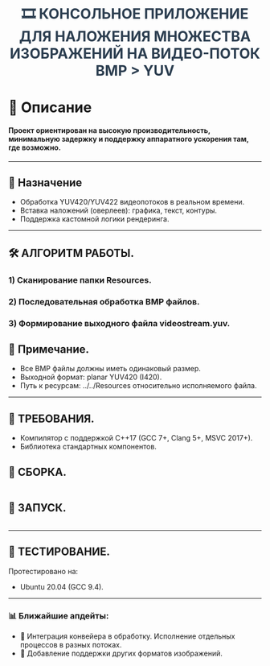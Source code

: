 
<h1 style="font-size: 28px; color: #2c3e50; text-align: center;">
  🎞️ КОНСОЛЬНОЕ ПРИЛОЖЕНИЕ ДЛЯ НАЛОЖЕНИЯ МНОЖЕСТВА ИЗОБРАЖЕНИЙ НА ВИДЕО-ПОТОК BMP > YUV
</h1>

# 📌 Описание
#### Проект ориентирован на **высокую производительность**, **минимальную задержку** и поддержку **аппаратного ускорения** там, где возможно.

---

## 🎯 Назначение

- Обработка YUV420/YUV422 видеопотоков в реальном времени.
- Вставка наложений (оверлеев): графика, текст, контуры.
- Поддержка кастомной логики рендеринга.

---

## 🛠️ АЛГОРИТМ РАБОТЫ.
### 1) Сканирование папки Resources.
### 2) Последовательная обработка BMP файлов.
### 3) Формирование выходного файла videostream.yuv.


## 🔧 Примечание.
- Все BMP файлы должны иметь одинаковый размер.
- Выходной формат: planar YUV420 (I420).
- Путь к ресурсам: ../../Resources относительно исполняемого файла.

--- 

## 🔧 ТРЕБОВАНИЯ.
- Компилятор с поддержкой C++17 (GCC 7+, Clang 5+, MSVC 2017+).
- Библиотека стандартных компонентов.

## 🔧 СБОРКА.
```bash

```

## 🔧 ЗАПУСК.
```bash

```
---

## 🔨 ТЕСТИРОВАНИЕ.
Протестировано на:
- Ubuntu 20.04 (GCC 9.4).

---

### 📊 Ближайшие апдейты:
- 🔴 Интеграция конвейера в обработку. Исполнение отдельных процессов в разных потоках.
- 🔴 Добавление поддержки других форматов изображений.

